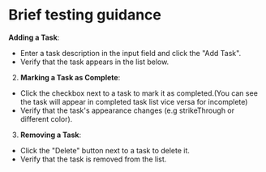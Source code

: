 # Brief testing guidance


**Adding a Task**:

- Enter a task description in the input field and click the "Add Task".
- Verify that the task appears in the list below.

2. **Marking a Task as Complete**:

- Click the checkbox next to a task to mark it as completed.(You can see the task will appear in completed task list vice versa for incomplete)
- Verify that the task's appearance changes (e.g strikeThrough or different color).

3. **Removing a Task**:

- Click the "Delete" button next to a task to delete it.
- Verify that the task is removed from the list.
